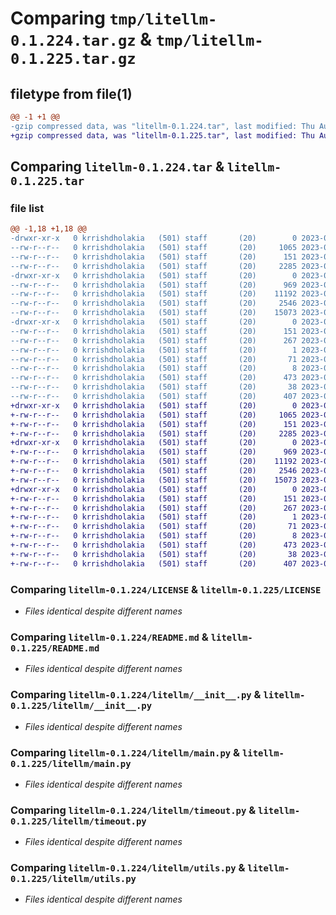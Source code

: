 # Comparing `tmp/litellm-0.1.224.tar.gz` & `tmp/litellm-0.1.225.tar.gz`

## filetype from file(1)

```diff
@@ -1 +1 @@
-gzip compressed data, was "litellm-0.1.224.tar", last modified: Thu Aug  3 15:18:39 2023, max compression
+gzip compressed data, was "litellm-0.1.225.tar", last modified: Thu Aug  3 15:24:08 2023, max compression
```

## Comparing `litellm-0.1.224.tar` & `litellm-0.1.225.tar`

### file list

```diff
@@ -1,18 +1,18 @@
-drwxr-xr-x   0 krrishdholakia   (501) staff       (20)        0 2023-08-03 15:18:39.128319 litellm-0.1.224/
--rw-r--r--   0 krrishdholakia   (501) staff       (20)     1065 2023-07-29 14:29:32.000000 litellm-0.1.224/LICENSE
--rw-r--r--   0 krrishdholakia   (501) staff       (20)      151 2023-08-03 15:18:39.128188 litellm-0.1.224/PKG-INFO
--rw-r--r--   0 krrishdholakia   (501) staff       (20)     2285 2023-08-03 14:15:52.000000 litellm-0.1.224/README.md
-drwxr-xr-x   0 krrishdholakia   (501) staff       (20)        0 2023-08-03 15:18:39.127202 litellm-0.1.224/litellm/
--rw-r--r--   0 krrishdholakia   (501) staff       (20)      969 2023-08-03 02:58:58.000000 litellm-0.1.224/litellm/__init__.py
--rw-r--r--   0 krrishdholakia   (501) staff       (20)    11192 2023-08-03 02:58:28.000000 litellm-0.1.224/litellm/main.py
--rw-r--r--   0 krrishdholakia   (501) staff       (20)     2546 2023-08-02 18:36:25.000000 litellm-0.1.224/litellm/timeout.py
--rw-r--r--   0 krrishdholakia   (501) staff       (20)    15073 2023-08-03 15:17:43.000000 litellm-0.1.224/litellm/utils.py
-drwxr-xr-x   0 krrishdholakia   (501) staff       (20)        0 2023-08-03 15:18:39.127990 litellm-0.1.224/litellm.egg-info/
--rw-r--r--   0 krrishdholakia   (501) staff       (20)      151 2023-08-03 15:18:39.000000 litellm-0.1.224/litellm.egg-info/PKG-INFO
--rw-r--r--   0 krrishdholakia   (501) staff       (20)      267 2023-08-03 15:18:39.000000 litellm-0.1.224/litellm.egg-info/SOURCES.txt
--rw-r--r--   0 krrishdholakia   (501) staff       (20)        1 2023-08-03 15:18:39.000000 litellm-0.1.224/litellm.egg-info/dependency_links.txt
--rw-r--r--   0 krrishdholakia   (501) staff       (20)       71 2023-08-03 15:18:39.000000 litellm-0.1.224/litellm.egg-info/requires.txt
--rw-r--r--   0 krrishdholakia   (501) staff       (20)        8 2023-08-03 15:18:39.000000 litellm-0.1.224/litellm.egg-info/top_level.txt
--rw-r--r--   0 krrishdholakia   (501) staff       (20)      473 2023-08-02 19:34:49.000000 litellm-0.1.224/pyproject.toml
--rw-r--r--   0 krrishdholakia   (501) staff       (20)       38 2023-08-03 15:18:39.128365 litellm-0.1.224/setup.cfg
--rw-r--r--   0 krrishdholakia   (501) staff       (20)      407 2023-08-03 15:18:26.000000 litellm-0.1.224/setup.py
+drwxr-xr-x   0 krrishdholakia   (501) staff       (20)        0 2023-08-03 15:24:08.596813 litellm-0.1.225/
+-rw-r--r--   0 krrishdholakia   (501) staff       (20)     1065 2023-07-29 14:29:32.000000 litellm-0.1.225/LICENSE
+-rw-r--r--   0 krrishdholakia   (501) staff       (20)      151 2023-08-03 15:24:08.596684 litellm-0.1.225/PKG-INFO
+-rw-r--r--   0 krrishdholakia   (501) staff       (20)     2285 2023-08-03 14:15:52.000000 litellm-0.1.225/README.md
+drwxr-xr-x   0 krrishdholakia   (501) staff       (20)        0 2023-08-03 15:24:08.595636 litellm-0.1.225/litellm/
+-rw-r--r--   0 krrishdholakia   (501) staff       (20)      969 2023-08-03 02:58:58.000000 litellm-0.1.225/litellm/__init__.py
+-rw-r--r--   0 krrishdholakia   (501) staff       (20)    11192 2023-08-03 02:58:28.000000 litellm-0.1.225/litellm/main.py
+-rw-r--r--   0 krrishdholakia   (501) staff       (20)     2546 2023-08-02 18:36:25.000000 litellm-0.1.225/litellm/timeout.py
+-rw-r--r--   0 krrishdholakia   (501) staff       (20)    15073 2023-08-03 15:17:43.000000 litellm-0.1.225/litellm/utils.py
+drwxr-xr-x   0 krrishdholakia   (501) staff       (20)        0 2023-08-03 15:24:08.596494 litellm-0.1.225/litellm.egg-info/
+-rw-r--r--   0 krrishdholakia   (501) staff       (20)      151 2023-08-03 15:24:08.000000 litellm-0.1.225/litellm.egg-info/PKG-INFO
+-rw-r--r--   0 krrishdholakia   (501) staff       (20)      267 2023-08-03 15:24:08.000000 litellm-0.1.225/litellm.egg-info/SOURCES.txt
+-rw-r--r--   0 krrishdholakia   (501) staff       (20)        1 2023-08-03 15:24:08.000000 litellm-0.1.225/litellm.egg-info/dependency_links.txt
+-rw-r--r--   0 krrishdholakia   (501) staff       (20)       71 2023-08-03 15:24:08.000000 litellm-0.1.225/litellm.egg-info/requires.txt
+-rw-r--r--   0 krrishdholakia   (501) staff       (20)        8 2023-08-03 15:24:08.000000 litellm-0.1.225/litellm.egg-info/top_level.txt
+-rw-r--r--   0 krrishdholakia   (501) staff       (20)      473 2023-08-02 19:34:49.000000 litellm-0.1.225/pyproject.toml
+-rw-r--r--   0 krrishdholakia   (501) staff       (20)       38 2023-08-03 15:24:08.596869 litellm-0.1.225/setup.cfg
+-rw-r--r--   0 krrishdholakia   (501) staff       (20)      407 2023-08-03 15:23:59.000000 litellm-0.1.225/setup.py
```

### Comparing `litellm-0.1.224/LICENSE` & `litellm-0.1.225/LICENSE`

 * *Files identical despite different names*

### Comparing `litellm-0.1.224/README.md` & `litellm-0.1.225/README.md`

 * *Files identical despite different names*

### Comparing `litellm-0.1.224/litellm/__init__.py` & `litellm-0.1.225/litellm/__init__.py`

 * *Files identical despite different names*

### Comparing `litellm-0.1.224/litellm/main.py` & `litellm-0.1.225/litellm/main.py`

 * *Files identical despite different names*

### Comparing `litellm-0.1.224/litellm/timeout.py` & `litellm-0.1.225/litellm/timeout.py`

 * *Files identical despite different names*

### Comparing `litellm-0.1.224/litellm/utils.py` & `litellm-0.1.225/litellm/utils.py`

 * *Files identical despite different names*

